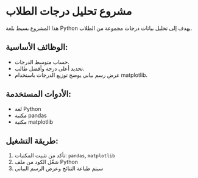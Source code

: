 
# مشروع تحليل درجات الطلاب

هذا المشروع بسيط بلغة Python يهدف إلى تحليل بيانات درجات مجموعة من الطلاب.

## الوظائف الأساسية:
- حساب متوسط الدرجات.
- تحديد أعلى درجة وأفضل طالب.
- عرض رسم بياني يوضح توزيع الدرجات باستخدام matplotlib.

## الأدوات المستخدمة:
- لغة Python
- مكتبة pandas
- مكتبة matplotlib

## طريقة التشغيل:
1. تأكد من تثبيت المكتبات: `pandas`, `matplotlib`
2. شغّل الكود من ملف Python
3. سيتم طباعة النتائج وعرض الرسم البياني
